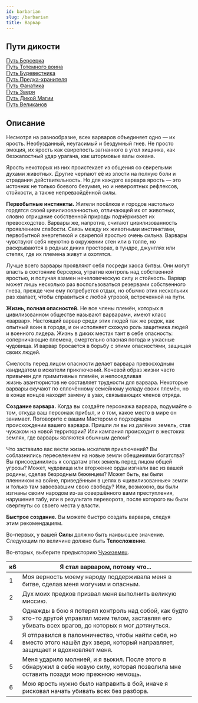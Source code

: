 ```yaml
---
id: barbarian
slug: /barbarian
title: Варвар
---
```

## Пути дикости
[Путь Берсерка](/docs/berserker)  
[Путь Тотемного воина](/docs/totem-warrior)  
[Путь Буревестника](/docs/storm-herald)  
[Путь Предка-хранителя](/docs/ancestral-guardian)  
[Путь Фанатика](/docs/zealot)  
[Путь Зверя](/docs/beast)  
[Путь Дикой Магии](/docs/wild-magic)  
[Путь Великанов](/docs/giant)  
## Описание
Несмотря на разнообразие, всех варваров объединяет одно — их ярость. Необузданный, неугасимый и бездумный гнев. Не просто эмоция, их ярость как свирепость загнанного в угол хищника, как безжалостный удар урагана, как штормовые валы океана.

Ярость некоторых из них проистекает из общения со свирепыми духами животных. Другие черпают её из злости на полную боли и страдания действительность. Но для каждого варвара ярость — это источник не только боевого безумия, но и невероятных рефлексов, стойкости, а также непревзойдённой силы.

**Первобытные инстинкты.** Жители посёлков и городов настолько гордятся своей цивилизованностью, отличающей их от животных, словно отрицание собственной природы подчёркивает их превосходство. Варвары же, напротив, считают цивилизованность проявлением слабости. Связь между их животными инстинктами, первобытной энергетикой и свирепой яростью очень сильна. Варвары чувствуют себя неуютно в окружении стен или в толпе, но раскрываются в родных диких просторах, в тундре, джунглях или степях, где их племена живут и охотятся.

Лучше всего варвары проявляют себя посреди хаоса битвы. Они могут впасть в состояние берсерка, утратив контроль над собственной яростью, и получая взамен нечеловеческую силу и стойкость. Варвар может лишь несколько раз воспользоваться резервами собственного гнева, прежде чем ему потребуется отдых, но обычно этих нескольких раз хватает, чтобы справиться с любой угрозой, встреченной на пути.

**Жизнь, полная опасностей.** Не все члены племён, которых в цивилизованном обществе называют варварами, имеют класс «варвар». Настоящий варвар среди этих людей так же редок, как опытный воин в городе, и он исполняет схожую роль защитника людей и военного лидера. Жизнь в диких местах таит в себе опасность: соперничающие племена, смертельно опасная погода и ужасные чудовища. И варвар бросается в борьбу с этими опасностями, защищая своих людей.

Смелость перед лицом опасности делает варвара превосходным кандидатом в искатели приключений. Кочевой образ жизни часто привычен для примитивных племён, и непоседливая жизнь авантюристов не составляет трудности для варвара. Некоторые варвары скучают по сплочённому семейному укладу своих племён, но в конце концов находят замену в узах, связывающих членов отряда.

**Создание варвара.** Когда вы создаёте персонажа варвара, подумайте о том, откуда ваш персонаж прибыл, и о том, какое место в мире он занимает. Поговорите с вашим Мастером о подходящем происхождении вашего варвара. Пришли ли вы из далёких земель, став чужаком на новой территории? Или кампания происходит в жестоких землях, где варвары являются обычным делом?

Что заставило вас вести жизнь искателя приключений? Вы соблазнились переселением на новые земли обещаниями богатства? Вы присоединились к солдатам этих земель перед лицом общей угрозы? Может, чудовища или вторжение орды изгнали вас из вашей родины, сделав безродным беженцем? Может быть, вы были пленником на войне, приведённым в цепях в «цивилизованные» земли и только там завоевавшим свою свободу? Или, возможно, вы были изгнаны своим народом из-за совершённого вами преступления, нарушения табу, или в результате переворота, после которого вы были свергнуты со своего места у власти.

**Быстрое создание.** Вы можете быстро создать варвара, следуя этим рекомендациям.

Во-первых, у вашей **Силы** должно быть наивысшее значение. Следующим по величине должно быть **Телосложение**.

Во-вторых, выберите предысторию [Чужеземец](/docs/outlander).

|к6|Я стал варваром, потому что...|
|---|---|
|1|Моя верность моему народу поддерживала меня в битве, сделав меня могучим и опасным.|
|2|Дух моих предков призвал меня выполнить великую миссию.|
|3|Однажды в бою я потерял контроль над собой, как будто кто-то другой управлял моим телом, заставляя его убивать всех врагов, до которых я мог дотянуться.|
|4|Я отправился в паломничество, чтобы найти себя, но вместо этого нашёл дух зверя, который направляет, защищает и вдохновляет меня.|
|5|Меня ударило молнией, и я выжил. После этого я обнаружил в себе новую силу, которая позволила мне оставить позади мою прежнюю немощь.|
|6|Мою ярость нужно было направить в бой, иначе я рисковал начать убивать всех без разбора.|